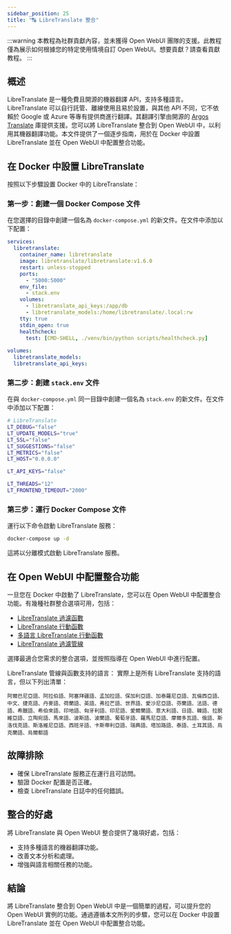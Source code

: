 ```yaml
---
sidebar_position: 25
title: "🔠 LibreTranslate 整合"
---
```


:::warning
本教程為社群貢獻內容，並未獲得 Open WebUI 團隊的支援。此教程僅為展示如何根據您的特定使用情境自訂 Open WebUI。想要貢獻？請查看貢獻教程。
:::

概述
--------

LibreTranslate 是一種免費且開源的機器翻譯 API，支持多種語言。LibreTranslate 可以自行託管、離線使用且易於設置，與其他 API 不同，它不依賴於 Google 或 Azure 等專有提供商進行翻譯。其翻譯引擎由開源的 [Argos Translate](https://github.com/argosopentech/argos-translate) 庫提供支援。您可以將 LibreTranslate 整合到 Open WebUI 中，以利用其機器翻譯功能。本文件提供了一個逐步指南，用於在 Docker 中設置 LibreTranslate 並在 Open WebUI 中配置整合功能。

在 Docker 中設置 LibreTranslate
--------------------------------

按照以下步驟設置 Docker 中的 LibreTranslate：

### 第一步：創建一個 Docker Compose 文件

在您選擇的目錄中創建一個名為 `docker-compose.yml` 的新文件。在文件中添加以下配置：

```yml
services:
  libretranslate:
    container_name: libretranslate
    image: libretranslate/libretranslate:v1.6.0
    restart: unless-stopped
    ports:
      - "5000:5000"
    env_file:
      - stack.env
    volumes:
      - libretranslate_api_keys:/app/db
      - libretranslate_models:/home/libretranslate/.local:rw
    tty: true
    stdin_open: true
    healthcheck:
      test: [CMD-SHELL, ./venv/bin/python scripts/healthcheck.py]
      
volumes:
  libretranslate_models:
  libretranslate_api_keys:
```

### 第二步：創建 `stack.env` 文件

在與 `docker-compose.yml` 同一目錄中創建一個名為 `stack.env` 的新文件。在文件中添加以下配置：

```bash
# LibreTranslate
LT_DEBUG="false"
LT_UPDATE_MODELS="true"
LT_SSL="false"
LT_SUGGESTIONS="false"
LT_METRICS="false"
LT_HOST="0.0.0.0"

LT_API_KEYS="false"

LT_THREADS="12"
LT_FRONTEND_TIMEOUT="2000"
```

### 第三步：運行 Docker Compose 文件

運行以下命令啟動 LibreTranslate 服務：

```bash
docker-compose up -d
```

這將以分離模式啟動 LibreTranslate 服務。

在 Open WebUI 中配置整合功能
--------------------------------

一旦您在 Docker 中啟動了 LibreTranslate，您可以在 Open WebUI 中配置整合功能。有幾種社群整合選項可用，包括：

* [LibreTranslate 過濾函數](https://openwebui.com/f/iamg30/libretranslate_filter)
* [LibreTranslate 行動函數](https://openwebui.com/f/jthesse/libretranslate_action)
* [多語言 LibreTranslate 行動函數](https://openwebui.com/f/iamg30/multilanguage_libretranslate_action)
* [LibreTranslate 過濾管線](https://github.com/open-webui/pipelines/blob/main/examples/filters/libretranslate_filter_pipeline.py)

選擇最適合您需求的整合選項，並按照指導在 Open WebUI 中進行配置。

LibreTranslate 管線與函數支持的語言：
實際上是所有 LibreTranslate 支持的語言，但以下列出清單：
```
阿爾巴尼亞語、阿拉伯語、阿塞拜疆語、孟加拉語、保加利亞語、加泰羅尼亞語、瓦倫西亞語、中文、捷克語、丹麥語、荷蘭語、英語、弗拉芒語、世界語、愛沙尼亞語、芬蘭語、法語、德語、希臘語、希伯來語、印地語、匈牙利語、印尼語、愛爾蘭語、意大利語、日語、韓語、拉脫維亞語、立陶宛語、馬來語、波斯語、波蘭語、葡萄牙語、羅馬尼亞語、摩爾多瓦語、俄語、斯洛伐克語、斯洛維尼亞語、西班牙語、卡斯蒂利亞語、瑞典語、塔加路語、泰語、土耳其語、烏克蘭語、烏爾都語
```

故障排除
--------------

* 確保 LibreTranslate 服務正在運行且可訪問。
* 驗證 Docker 配置是否正確。
* 檢查 LibreTranslate 日誌中的任何錯誤。

整合的好處
----------------------

將 LibreTranslate 與 Open WebUI 整合提供了幾項好處，包括：

* 支持多種語言的機器翻譯功能。
* 改善文本分析和處理。
* 增強與語言相關任務的功能。

結論
----------

將 LibreTranslate 整合到 Open WebUI 中是一個簡單的過程，可以提升您的 Open WebUI 實例的功能。通過遵循本文所列的步驟，您可以在 Docker 中設置 LibreTranslate 並在 Open WebUI 中配置整合功能。
